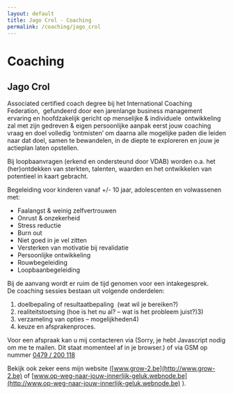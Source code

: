 ```yaml
---
layout: default
title: Jago Crol - Coaching
permalink: /coaching/jago_crol
---
```



# Coaching

## Jago Crol

Associated certified coach degree bij het International Coaching Federation,  gefundeerd door een jarenlange business management ervaring en hoofdzakelijk gericht op menselijke & individuele  ontwikkeling  zal met zijn gedreven & eigen persoonlijke aanpak eerst jouw coaching vraag en doel volledig ‘ontmisten’ om daarna alle mogelijke paden die leiden naar dat doel, samen te bewandelen, in de diepte te exploreren en jouw je actieplan laten opstellen.  

Bij loopbaanvragen (erkend en ondersteund door VDAB) worden o.a. het (her)ontdekken van sterkten, talenten, waarden en het ontwikkelen van potentieel in kaart gebracht.  

Begeleiding voor kinderen vanaf +/- 10 jaar, adolescenten en volwassenen met:

-	Faalangst & weinig zelfvertrouwen 
-	Onrust & onzekerheid 
-	Stress reductie 
-	Burn out 
-	Niet goed in je vel zitten 
-	Versterken van motivatie bij revalidatie 
-	Persoonlijke ontwikkeling 
-	Rouwbegeleiding 
-	Loopbaanbegeleiding 

Bij de aanvang wordt er ruim de tijd genomen voor een intakegesprek.   
De coaching sessies bestaan uit volgende onderdelen: 

1.	doelbepaling of resultaatbepaling  (wat wil je bereiken?) 
2.	realiteitstoetsing (hoe is het nu al? – wat is het probleem juist?)3)  
3.	verzameling van opties – mogelijkheden4)  
4.	keuze en afsprakenproces.   
	

Voor een afspraak kan u mij contacteren via (<script type="text/javascript" language="javascript">
<!--
// Email obfuscator script 2.1 by Tim Williams, University of Arizona
// Random encryption key feature by Andrew Moulden, Site Engineering Ltd
// This code is freeware provided these four comment lines remain intact
// A wizard to generate this code is at http://www.jottings.com/obfuscator/
{ coded = "pMQa.ndaE@Qda3-0.oL";key = "UNmrYSKMzTDgbcx5pEPI21dfFyXeu7Qon94wBA80VhvOsZLRCqaGJk3tH6Wjli";shift=coded.length;link="";for (i=0; i<coded.length; i++) {if (key.indexOf(coded.charAt(i))==-1) {ltr = coded.charAt(i);link += (ltr);}else {ltr = (key.indexOf(coded.charAt(i))-shift+key.length) % key.length;link += (key.charAt(ltr))}}document.write("<a href='mailto:"+link+"'>"+link+"</a>")}
//--></script><noscript>Sorry, je hebt Javascript nodig om me te mailen. Dit staat momenteel af in je browser.</noscript>) of via GSM op nummer <a href="tel:+32479200118" itemprop="telephone">0479 / 200 118</a>

Bekijk ook zeker eens mijn website ([www.grow-2.be](http://www.grow-2.be) of [www.op-weg-naar-jouw-innerlijk-geluk.webnode.be](http://www.op-weg-naar-jouw-innerlijk-geluk.webnode.be) ).

